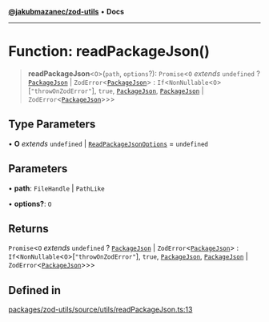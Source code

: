 [**@jakubmazanec/zod-utils**](../README.md) • **Docs**

---

# Function: readPackageJson()

> **readPackageJson**\<`O`\>(`path`, `options`?): `Promise`\<`O` _extends_ `undefined` ?
> [`PackageJson`](../type-aliases/PackageJson.md) \|
> `ZodError`\<[`PackageJson`](../type-aliases/PackageJson.md)\> :
> `If`\<`NonNullable`\<`O`\>\[`"throwOnZodError"`\], `true`,
> [`PackageJson`](../type-aliases/PackageJson.md), [`PackageJson`](../type-aliases/PackageJson.md)
> \| `ZodError`\<[`PackageJson`](../type-aliases/PackageJson.md)\>\>\>

## Type Parameters

• **O** _extends_ `undefined` \| [`ReadPackageJsonOptions`](../interfaces/ReadPackageJsonOptions.md)
= `undefined`

## Parameters

• **path**: `FileHandle` \| `PathLike`

• **options?**: `O`

## Returns

`Promise`\<`O` _extends_ `undefined` ? [`PackageJson`](../type-aliases/PackageJson.md) \|
`ZodError`\<[`PackageJson`](../type-aliases/PackageJson.md)\> :
`If`\<`NonNullable`\<`O`\>\[`"throwOnZodError"`\], `true`,
[`PackageJson`](../type-aliases/PackageJson.md), [`PackageJson`](../type-aliases/PackageJson.md) \|
`ZodError`\<[`PackageJson`](../type-aliases/PackageJson.md)\>\>\>

## Defined in

[packages/zod-utils/source/utils/readPackageJson.ts:13](https://github.com/jakubmazanec/tools/blob/28bd44b020b25cf8f9b96b5a385bb7c918cf32ab/packages/zod-utils/source/utils/readPackageJson.ts#L13)
